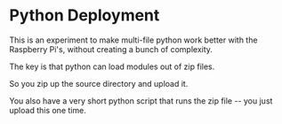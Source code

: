 # Python Deployment

This is an experiment to make multi-file python work better
with the Raspberry Pi's, without creating a bunch of complexity.

The key is that python can load modules out of zip files. 

So you zip up the source directory and upload it.

You also have a very short python script that runs the
zip file -- you just upload this one time.
